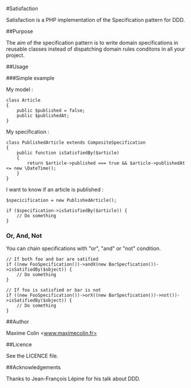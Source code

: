 #Satisfaction

Satisfaction is a PHP implementation of the Specification pattern for DDD.

##Purpose

The aim of the specification pattern is to write domain specifications in reusable classes instead of dispatching domain rules conditons in all your project.

##Usage

###Simple example

My model :

```
class Article
{
	public $published = false;
	public $publishedAt;
}
```

My specification :

```
class PublishedArticle extends CompositeSpecification
{
	public function isSatisfiedBy($article)
	{
		return $article->published === true && $article->publishedAt <= new \DateTime();
	}
}
```

I want to know if an article is published :

```
$specicification = new PublishedArticle();

if ($specification->isSatisfiedBy($article)) {
	// Do something
}
```

### Or, And, Not

You can chain specifications with "or", "and" or "not" condition.

```
// If both foo and bar are satified
if ((new FooSpecification())->andX(new BarSpecfication())->isSatifiedBy($object)) {
	// Do something
}
```

```
// If foo is satisfied or bar is not
if ((new FooSpecification())->orX((new BarSpecfication())->not())->isSatifiedBy($object)) {
	// Do something
}
```

##Author

Maxime Colin <www.maximecolin.fr>

##Licence

See the LICENCE file.

##Acknowledgements

Thanks to Jean-François Lépine for his talk about DDD.
